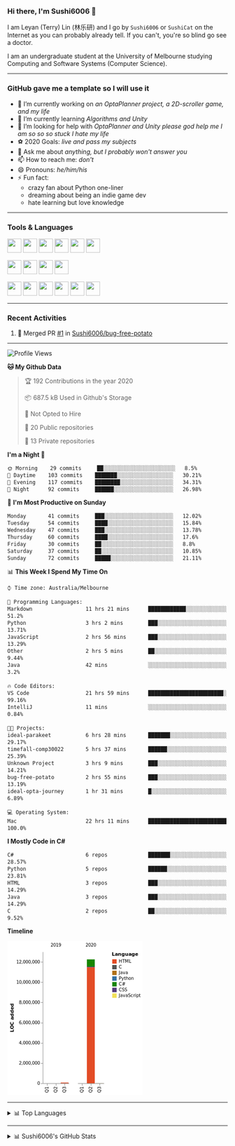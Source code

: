 ### Hi there, I'm Sushi6006 👋

<!--**Sushi6006/Sushi6006** is a ✨ _special_ ✨ repository because its `README.md` (this file) appears on your GitHub profile.-->

I am Leyan (Terry) Lin (林乐研) and I go by `Sushi6006` or `SushiCat` on the Internet as you can probably already tell. If you can't, you're so blind go see a doctor.

I am an undergraduate student at the University of Melbourne studying Computing and Software Systems (Computer Science). 

--- 

### GitHub gave me a template so I will use it
- 🔭 I’m currently working on *an OptaPlanner project, a 2D-scroller game, and my life*
- 🌱 I’m currently learning *Algorithms and Unity*
- 🤔 I’m looking for help with *OptaPlanner and Unity please god help me I am so so so stuck I hate my life*
- ⚽️ 2020 Goals: *live and pass my subjects*
- 💬 Ask me about *anything, but I probably won't answer you*
- 📫 How to reach me: *don't*
- 😄 Pronouns: *he/him/his*
- ⚡ Fun fact:
  - crazy fan about Python one-liner
  - dreaming about being an indie game dev
  - hate learning but love knowledge

---

### Tools & Languages
<p>
  <img height="32" width="32" src="https://cdn.jsdelivr.net/npm/simple-icons@v3/icons/apple.svg"/>
  <img height="32" width="32" src="https://cdn.jsdelivr.net/npm/simple-icons@v3/icons/visualstudiocode.svg"/>
  <img height="32" width="32" src="https://cdn.jsdelivr.net/npm/simple-icons@v3/icons/github.svg"/>
  <img height="32" width="32" src="https://cdn.jsdelivr.net/npm/simple-icons@v3/icons/git.svg"/>
  <img height="32" width="32" src="https://cdn.jsdelivr.net/npm/simple-icons@v3/icons/discord.svg"/>
  <img height="32" width="32" src="https://cdn.jsdelivr.net/npm/simple-icons@v3/icons/atom.svg"/>
</p>
<p>
  <img height="32" width="32" src="https://cdn.jsdelivr.net/npm/simple-icons@v3/icons/adobephotoshop.svg"/>
  <img height="32" width="32" src="https://cdn.jsdelivr.net/npm/simple-icons@v3/icons/adobexd.svg"/>
  <img height="32" width="32" src="https://cdn.jsdelivr.net/npm/simple-icons@v3/icons/vsco.svg"/>
  <img height="32" width="32" src="https://cdn.jsdelivr.net/npm/simple-icons@v3/icons/spotify.svg"/>
</p>
<p>
  <img height="32" width="32" src="https://cdn.jsdelivr.net/npm/simple-icons@v3/icons/python.svg"/>
  <img height="32" width="32" src="https://cdn.jsdelivr.net/npm/simple-icons@v3/icons/c.svg"/>
  <img height="32" width="32" src="https://cdn.jsdelivr.net/npm/simple-icons@v3/icons/csharp.svg"/>
  <img height="32" width="32" src="https://cdn.jsdelivr.net/npm/simple-icons@v3/icons/java.svg"/>
  <img height="32" width="32" src="https://cdn.jsdelivr.net/npm/simple-icons@v3/icons/markdown.svg"/>
  <img height="32" width="32" src="https://cdn.jsdelivr.net/npm/simple-icons@v3/icons/mysql.svg"/>
</p>

--- 

### Recent Activities
<!--START_SECTION:activity-->
1. 🎉 Merged PR [#1](https://github.com/Sushi6006/bug-free-potato/pull/1) in [Sushi6006/bug-free-potato](https://github.com/Sushi6006/bug-free-potato)
<!--END_SECTION:activity-->

---

<!--START_SECTION:waka-->
![Profile Views](http://img.shields.io/badge/Profile%20Views-13-blue)

**🐱 My Github Data** 

> 🏆 192 Contributions in the year 2020
 > 
> 📦 687.5 kB Used in Github's Storage 
 > 
> 🚫 Not Opted to Hire
 > 
> 📜 20 Public repositories
 > 
> 🔑 13 Private repositories 

**I'm a Night 🦉** 

```text
🌞 Morning    29 commits     ██░░░░░░░░░░░░░░░░░░░░░░░   8.5% 
🌆 Daytime    103 commits    ███████░░░░░░░░░░░░░░░░░░   30.21% 
🌃 Evening    117 commits    ████████░░░░░░░░░░░░░░░░░   34.31% 
🌙 Night      92 commits     ██████░░░░░░░░░░░░░░░░░░░   26.98%

```
📅 **I'm Most Productive on Sunday** 

```text
Monday       41 commits     ███░░░░░░░░░░░░░░░░░░░░░░   12.02% 
Tuesday      54 commits     ████░░░░░░░░░░░░░░░░░░░░░   15.84% 
Wednesday    47 commits     ███░░░░░░░░░░░░░░░░░░░░░░   13.78% 
Thursday     60 commits     ████░░░░░░░░░░░░░░░░░░░░░   17.6% 
Friday       30 commits     ██░░░░░░░░░░░░░░░░░░░░░░░   8.8% 
Saturday     37 commits     ██░░░░░░░░░░░░░░░░░░░░░░░   10.85% 
Sunday       72 commits     █████░░░░░░░░░░░░░░░░░░░░   21.11%

```


📊 **This Week I Spend My Time On** 

```text
⌚︎ Time zone: Australia/Melbourne

💬 Programming Languages: 
Markdown                 11 hrs 21 mins      ████████████░░░░░░░░░░░░░   51.2% 
Python                   3 hrs 2 mins        ███░░░░░░░░░░░░░░░░░░░░░░   13.71% 
JavaScript               2 hrs 56 mins       ███░░░░░░░░░░░░░░░░░░░░░░   13.29% 
Other                    2 hrs 5 mins        ██░░░░░░░░░░░░░░░░░░░░░░░   9.44% 
Java                     42 mins             ░░░░░░░░░░░░░░░░░░░░░░░░░   3.2%

🔥 Code Editors: 
VS Code                  21 hrs 59 mins      ████████████████████████░   99.16% 
IntelliJ                 11 mins             ░░░░░░░░░░░░░░░░░░░░░░░░░   0.84%

🐱‍💻 Projects: 
ideal-parakeet           6 hrs 28 mins       ███████░░░░░░░░░░░░░░░░░░   29.17% 
timefall-comp30022       5 hrs 37 mins       ██████░░░░░░░░░░░░░░░░░░░   25.39% 
Unknown Project          3 hrs 9 mins        ███░░░░░░░░░░░░░░░░░░░░░░   14.21% 
bug-free-potato          2 hrs 55 mins       ███░░░░░░░░░░░░░░░░░░░░░░   13.19% 
ideal-opta-journey       1 hr 31 mins        █░░░░░░░░░░░░░░░░░░░░░░░░   6.89%

💻 Operating System: 
Mac                      22 hrs 11 mins      █████████████████████████   100.0%

```

**I Mostly Code in C#** 

```text
C#                       6 repos             ███████░░░░░░░░░░░░░░░░░░   28.57% 
Python                   5 repos             ██████░░░░░░░░░░░░░░░░░░░   23.81% 
HTML                     3 repos             ███░░░░░░░░░░░░░░░░░░░░░░   14.29% 
Java                     3 repos             ███░░░░░░░░░░░░░░░░░░░░░░   14.29% 
C                        2 repos             ██░░░░░░░░░░░░░░░░░░░░░░░   9.52%

```


**Timeline**

![Chart not found](https://github.com/Sushi6006/Sushi6006/blob/master/charts/bar_graph.png) 


<!--END_SECTION:waka-->


<!--
---

### Spotify Now Playing
<img src="https://novatorem-eight-fawn.vercel.app/api/spotify" alt="Sushi6006 Spotify Playing" width="350"/>
-->

--- 

<details>
  <summary>📊 Top Languages</summary>
  <br>
  <img src="https://github-readme-stats.vercel.app/api/top-langs/?username=sushi6006&layout=compact" alt="Top Langs">
</details>

---

<details>
  <summary>📊 Sushi6006's GitHub Stats</summary>
  <br>
  <img alt="Sushi6006's Github Stats" src="https://github-readme-stats.sushi6006.vercel.app/api?username=Sushi6006&show_icons=true"/>
</details>
  



